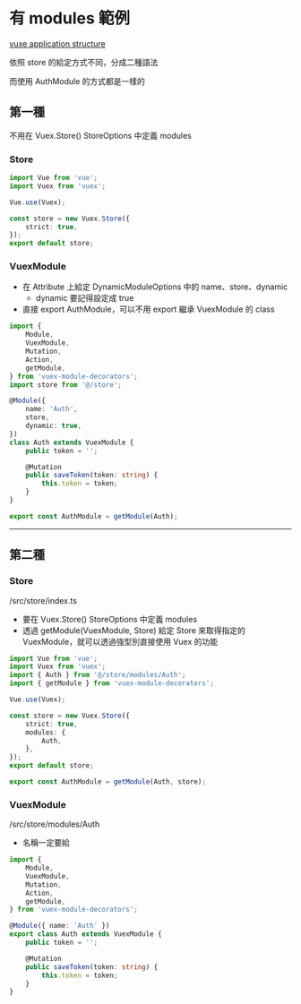 # 有 modules 範例

[vuxe application structure](https://vuex.vuejs.org/guide/structure.html)

依照 store 的給定方式不同，分成二種語法

而使用 AuthModule 的方式都是一樣的

## 第一種

不用在 Vuex.Store() StoreOptions 中定義 modules

### Store

```ts
import Vue from 'vue';
import Vuex from 'vuex';

Vue.use(Vuex);

const store = new Vuex.Store({
    strict: true,
});
export default store;
```

### VuexModule

-   在 Attribute 上給定 DynamicModuleOptions 中的 name、store、dynamic
    -   dynamic 要記得設定成 true
-   直接 export AuthModule，可以不用 export 繼承 VuexModule 的 class

```ts
import {
    Module,
    VuexModule,
    Mutation,
    Action,
    getModule,
} from 'vuex-module-decorators';
import store from '@/store';

@Module({
    name: 'Auth',
    store,
    dynamic: true,
})
class Auth extends VuexModule {
    public token = '';

    @Mutation
    public saveToken(token: string) {
        this.token = token;
    }
}

export const AuthModule = getModule(Auth);
```

---

## 第二種

### Store

/src/store/index.ts

-   要在 Vuex.Store() StoreOptions 中定義 modules
-   透過 getModule(VuexModule, Store) 給定 Store 來取得指定的 VuexModule，就可以透過強型別直接使用 Vuex 的功能

```ts
import Vue from 'vue';
import Vuex from 'vuex';
import { Auth } from '@/store/modules/Auth';
import { getModule } from 'vuex-module-decorators';

Vue.use(Vuex);

const store = new Vuex.Store({
    strict: true,
    modules: {
        Auth,
    },
});
export default store;

export const AuthModule = getModule(Auth, store);
```

### VuexModule

/src/store/modules/Auth

-   名稱一定要給

```ts
import {
    Module,
    VuexModule,
    Mutation,
    Action,
    getModule,
} from 'vuex-module-decorators';

@Module({ name: 'Auth' })
export class Auth extends VuexModule {
    public token = '';

    @Mutation
    public saveToken(token: string) {
        this.token = token;
    }
}
```
